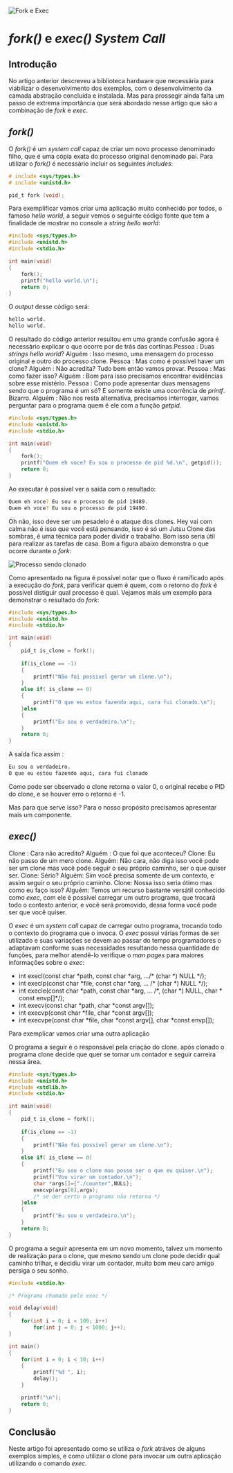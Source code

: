 ![Fork e Exec](https://www.cse.unsw.edu.au/~cs1521/18s2/lectures/week07/Pics/processes/fork-exec.png)

# _fork()_ e _exec()_ *System Call*
## Introdução
No artigo anterior descreveu a biblioteca hardware que necessária para viabilizar o desenvolvimento dos exemplos, com o desenvolvimento da camada abstração concluída e instalada. Mas para prossegir ainda falta um passo de extrema
importância que será abordado nesse artigo que são a combinação de _fork_ e _exec_.
## *fork()*
O _fork()_ é um *system call* capaz de criar um novo processo denominado filho, que é uma cópia exata do processo original denominado pai. Para utilizar o _fork()_ é necessário incluir os seguintes _includes_:
```c
# include <sys/types.h>
# include <unistd.h>

pid_t fork (void);
```

Para exemplificar vamos criar uma aplicação muito conhecido por todos, o famoso _hello world_, a seguir vemos o seguinte código fonte que tem a finalidade de mostrar no console a _string hello world_: 
```c
#include <sys/types.h>
#include <unistd.h>
#include <stdio.h>

int main(void)
{
    fork();
    printf("hello world.\n");
    return 0;
}
```

O _output_ desse código será:

```bash
hello world.
hello world.
```

O resultado do código anterior resultou em uma grande confusão agora é necessário explicar o que ocorre por de trás das cortinas.Pessoa : Duas _strings hello world_?
Alguém : Isso mesmo, uma mensagem do processo original e outro do processo clone.
Pessoa : Mas como é possível haver um clone?
Alguém : Não acredita? Tudo bem então vamos provar.
Pessoa : Mas como fazer isso?
Alguém : Bom para isso precisamos encontrar evidências sobre esse mistério.
Pessoa : Como pode apresentar duas mensagens sendo que o programa é um só? E somente existe uma ocorrência de _printf_. Bizarro.
Alguém : Não nos resta alternativa, precisamos interrogar, vamos perguntar para o programa quem é ele com a função _getpid_.

```c
#include <sys/types.h>
#include <unistd.h>
#include <stdio.h>

int main(void)
{
    fork();
    printf("Quem eh voce? Eu sou o processo de pid %d.\n", getpid());
    return 0;
}
```

Ao executar é possível ver a saída com o resultado:

```bash
Quem eh voce? Eu sou o processo de pid 19489.
Quem eh voce? Eu sou o processo de pid 19490.
```

Oh não, isso deve ser um pesadelo é o ataque dos clones. Hey vai com calma não é isso que você está pensando, isso é só um Jutsu Clone das sombras, é uma técnica para poder dividir o trabalho. Bom isso seria útil para realizar as tarefas de casa. Bom a figura abaixo demonstra o que ocorre durante o _fork_:

![Processo sendo clonado](https://indradhanush.github.io/images/shell-part-2/execvp.jpg)

Como apresentado na figura é possível notar que o fluxo é ramificado após a execução do _fork_, para verificar quem é quem, com o retorno do _fork_ é possível distiguir qual processo é qual. Vejamos mais um exemplo para demonstrar o resultado do _fork_:

```c
#include <sys/types.h>
#include <unistd.h>
#include <stdio.h>

int main(void)
{
    pid_t is_clone = fork();
    
    if(is_clone == -1)
    {
        printf("Não foi possivel gerar um clone.\n");
    }
    else if( is_clone == 0)
    {
        printf("O que eu estou fazendo aqui, cara fui clonado.\n");
    }else
    {
        printf("Eu sou o verdadeiro.\n");
    }
    return 0;
}
```

A saída fica assim :

```bash
Eu sou o verdadeiro.
O que eu estou fazendo aqui, cara fui clonado
```

Como pode ser observado o clone retorna o valor 0, o original recebe o PID do clone, e se houver erro o retorno é -1.

Mas para que serve isso? Para o nosso propósito precisamos apresentar mais um componente.

## *exec()*
Clone : Cara não acredito?
Alguém : O que foi que aconteceu?
Clone: Eu não passo de um mero clone.
Alguém: Não cara, não diga isso você pode ser um clone mas você pode seguir o seu próprio caminho, ser o que quiser ser.
Clone: Sério?
Alguém: Sim você precisa somente de um contexto, e assim seguir o seu próprio caminho.
Clone: Nossa isso seria ótimo mas como eu faço isso?
Alguém: Temos um recurso bastante versátil conhecido como _exec_, com ele é possível carregar um outro programa, que trocará todo o contexto anterior, e você será promovido, dessa forma você pode ser que você quiser.

O _exec_ é um _system call_ capaz de carregar outro programa, trocando todo o contexto do programa que o invoca. O _exec_ possui várias formas de ser utilizado e suas variações se devem ao passar do tempo programadores o adaptavam conforme suas necessidades resultando nessa quantidade de funções, para melhor atendê-lo verifique o _man pages_ para maiores informações sobre o _exec_:


<ul>
    <li>int execl(const char *path, const char *arg, .../* (char  *) NULL */);</li>
    <li>int execlp(const char *file, const char *arg, ... /* (char  *) NULL */);</li>
    <li>int execle(const char *path, const char *arg, ... /*, (char *) NULL, char * const envp[]*/);</li>
    <li>int execv(const char *path, char *const argv[]);</li>
    <li>int execvp(const char *file, char *const argv[]);</li>
    <li>int execvpe(const char *file, char *const argv[], char *const envp[]);</li>
</ul>

Para exemplicar vamos criar uma outra aplicação

O programa a seguir é o responsável pela criação do clone. após clonado o programa clone decide que quer se tornar um contador e seguir carreira nessa área.

```c
#include <sys/types.h>
#include <unistd.h>
#include <stdlib.h>
#include <stdio.h>

int main(void)
{
    pid_t is_clone = fork();
    
    if(is_clone == -1)
    {
        printf("Não foi possivel gerar um clone.\n");
    }
    else if( is_clone == 0)
    {
        printf("Eu sou o clone mas posso ser o que eu quiser.\n");
        printf("Vou virar um contador.\n");
        char *args[]={"./counter",NULL}; 
        execvp(args[0],args); 
        /* se der certo o programa não retorna */
    }else
    {
        printf("Eu sou o verdadeiro.\n");
    }
    return 0;
}
```

O programa a seguir apresenta em um novo momento, talvez um momento de realização para o clone, que mesmo sendo um clone pode decidir qual caminho trilhar, e decidiu virar um contador, muito bom meu caro amigo persiga o seu sonho.

```c
#include <stdio.h>

/* Programa chamado pelo exec */

void delay(void)
{
    for(int i = 0; i < 100; i++)
        for(int j = 0; j < 1000; j++);
}

int main()
{
    for(int i = 0; i < 10; i++)
    {
        printf("%d ", i);
        delay();
    }

    printf("\n");
    return 0;
}
```

## Conclusão
Neste artigo foi apresentado como se utiliza o _fork_ atráves de alguns exemplos simples, e como utilizar o clone para invocar um outra aplicação utilizando o comando _exec_.


